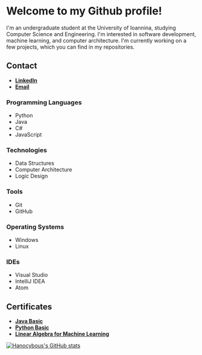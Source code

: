 # Welcome to my Github profile!
I'm an undergraduate student at the University of Ioannina, studying Computer Science and Engineering. I'm interested in software development, machine learning, and computer architecture. I'm currently working on a few projects, which you can find in my repositories.

## Contact
- [**LinkedIn**](https://www.linkedin.com/in/charilaoschatz/)
- [**Email**](mailto:harrychatz5@gmail.com)

### Programming Languages
- Python
- Java
- C#
- JavaScript

### Technologies
- Data Structures
- Computer Architecture
- Logic Design

### Tools
- Git
- GitHub

### Operating Systems
- Windows
- Linux

### IDEs
- Visual Studio
- IntelliJ IDEA
- Atom

## Certificates
- [**Java Basic**](https://www.hackerrank.com/certificates/402af755da2d)
- [**Python Basic**](https://www.hackerrank.com/certificates/17c8f0a8f556)
- [**Linear Algebra for Machine Learning**](https://www.coursera.org/account/accomplishments/certificate/NDXYMZFMPLTY)

[![Hanocybous's GitHub stats](https://github-readme-stats.vercel.app/api?username=Hanocybous)](https://github.com/Hanocybous/github-readme-stats)
<!---
Hanocybous/Hanocybous is a ✨ special ✨ repository because its `README.md` (this file) appears on your GitHub profile.
You can click the Preview link to take a look at your changes.
--->
